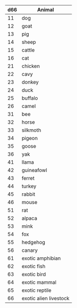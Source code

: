 
| d66 | Animal |
|-----|--------|
|11|dog|
|12|goat|
|13|pig|
|14|sheep|
|15|cattle|
|16|cat|
|21|chicken|
|22|cavy|
|23|donkey|
|24|duck|
|25|buffalo|
|26|camel|
|31|bee|
|32|horse|
|33|silkmoth|
|34|pigeon|
|35|goose|
|36|yak|
|41|llama|
|42|guineafowl|
|43|ferret|
|44|turkey|
|45|rabbit|
|46|mouse|
|51|rat|
|52|alpaca|
|53|mink|
|54|fox|
|55|hedgehog|
|56|canary|
|61|exotic amphibian|
|62|exotic fish|
|63|exotic bird|
|64|exotic mammal|
|65|exotic reptile|
|66|exotic alien livestock|
